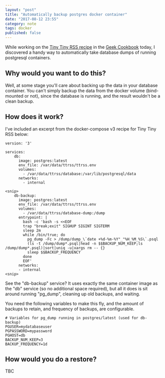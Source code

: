 ```yaml
---
layout: "post"
title: "Automatically backup postgres docker container"
date: "2017-08-12 23:55"
category: note
tags: docker
published: false
---
```

While working on the [Tiny Tiny RSS recipe](https://geeks-cookbook.funkypenguin.co.nz/recipies/tiny-tiny-rss/) in the [Geek Cookbook](https://geeks-cookbook.funkypenguin.co.nz/) today, I discovered a handy way to automatically take database dumps of running postgresql containers.

## Why would you want to do this?

Well, at some stage you'll care about backing up the data in your database container. You can't simply backup the data from the docker volume (bind-mounted or not), since the database is running, and the result wouldn't be a clean backup.

## How does it work?

I've included an excerpt from the docker-compose v3 recipe for Tiny Tiny RSS below:
```
version: '3'

services:
    db:
      image: postgres:latest
      env_file: /var/data/ttrss/ttrss.env
      volumes:
        - /var/data/ttrss/database:/var/lib/postgresql/data
      networks:
        - internal

<snip>
    db-backup:
      image: postgres:latest
      env_file: /var/data/ttrss/ttrss.env
      volumes:
        - /var/data/ttrss/database-dump:/dump
      entrypoint: |
        bash -c 'bash -s <<EOF
        trap "break;exit" SIGHUP SIGINT SIGTERM
        sleep 2m
        while /bin/true; do
          pg_dump -Fc > /dump/dump_\`date +%d-%m-%Y"_"%H_%M_%S\`.psql
          (ls -t /dump/dump*.psql|head -n $$BACKUP_NUM_KEEP;ls /dump/dump*.psql)|sort|uniq -u|xargs rm -- {}
          sleep $$BACKUP_FREQUENCY
        done
        EOF'
      networks:
      - internal
<snip>
```

See the "db-backup" service? It uses exactly the same container image as the "db" service (so no additional space required), but all it does is sit around running "pg_dump", cleaning up old backups, and waiting.

You need the following variables to make this fly, and the amount of backups to retain, and frequency of backups, are configurable.

```
# Variables for pg_dump running in postgres/latest (used for db-backup)
PGUSER=mydatabaseuser
PGPASSWORD=mypassword
PGHOST=db
BACKUP_NUM_KEEP=3
BACKUP_FREQUENCY=1d
```

## How would you do a restore?

TBC
